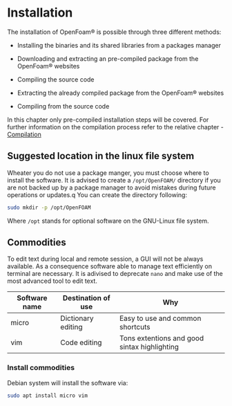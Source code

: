 # Installation

The installation of OpenFoam® is possible through three different methods:

  - Installing the binaries and its shared libraries from a packages manager
  - Downloading and extracting an pre-compiled package from the OpenFoam® websites
  - Compiling the source code

  - Extracting the already compiled package from the OpenFoam® websites

  - Compiling from the source code

In this chapter only pre-compiled installation steps will be covered. For further information on the compilation process refer to 
the relative chapter - [Compilation](../src/17_compile-functionobjects-from-web/README.md)

## Suggested location in the linux file system

Wheater you do not use a package manger, you must choose where to install the software. It
is advised to create a ```/opt/OpenFOAM/``` directory if you are not backed up by a package
manager to avoid mistakes during future operations or updates.q You can create the directory
following:

```sh
sudo mkdir -p /opt/OpenFOAM
```

Where ```/opt``` stands for optional software on the GNU-Linux file system.

## Commodities

To edit text during local and remote session, a GUI will not be always available.
As a consequence software able to manage text efficiently on terminal are necessary.
It is adivised to deprecate ```nano``` and make use of the most advanced tool to edit text.

| Software name | Destination of use  |  Why |
| -----------   | ------------------- |------------------- |
|  micro        | Dictionary editing  | Easy to use and common shortcuts|
|  vim          | Code editing        | Tons extentions and good sintax highlighting|

### Install commodities

Debian system will install the software via:
```sh
sudo apt install micro vim
```
<!--  Script to show the footer   -->
<html>
<script
    src="https://code.jquery.com/jquery-3.3.1.js"
    integrity="sha256-2Kok7MbOyxpgUVvAk/HJ2jigOSYS2auK4Pfzbm7uH60="
    crossorigin="anonymous">
</script>
<script>
$(function(){
  $("#footer").load("../footers/footer_first_level_depth.html");
});
</script>
<body>
<div id="footer"></div>
</body>
</html>
